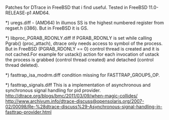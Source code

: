 Patches for DTrace in FreeBSD that i find useful.
Tested in FreeBSD 11.0-RELEASE-p1 AMD64.

*) uregs.diff - (AMD64)
	In illumos SS is the highest numbered register from regset.h (i386). 
But in FreeBSD it is GS.

*) libproc_PGRAB_RDONLY.diff 
	If PGRAB_RDONLY is set while calling Pgrab() (proc_attach), dtrace only needs access
to symbol of the process. But in FreeBSD (PGRAB_RDONLY == 0) control thread is created and it is
not cached.For example for ustack() action for each invocation of ustack 
the process is grabbed (control thread created) and detached
(control thread deleted).

*) fasttrap_isa_modrm.diff 
	condition missing for FASTTRAP_GROUP5_OP.

*) fasttrap_signals.diff 
	This is a implementation of asynchronous and synchronous signal handling for
 pid provider.
 http://dtrace.org/blogs/bmc/2011/03/09/when-magic-collides/
 http://www.archivum.info/dtrace-discuss@opensolaris.org/2007-02/00098/Re-%28dtrace-discuss%29-Asynchronous-signal-handling-in-fasttrap-provider.html
 